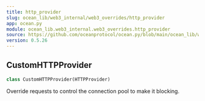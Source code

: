 ```yaml
---
title: http_provider
slug: ocean_lib/web3_internal/web3_overrides/http_provider
app: ocean.py
module: ocean_lib.web3_internal.web3_overrides.http_provider
source: https://github.com/oceanprotocol/ocean.py/blob/main/ocean_lib/web3_internal/web3_overrides/http_provider.py
version: 0.5.26
---
```

## CustomHTTPProvider

```python
class CustomHTTPProvider(HTTPProvider)
```

Override requests to control the connection pool to make it blocking.

